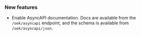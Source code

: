 ### New features

- Enable AsyncAPI documentation. Docs are available from the `/ook/asyncapi` endpoint, and the schema is available from `/ook/asyncapi/json`.
